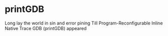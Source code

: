 # printGDB

Long lay the world in sin and error pining
Till Program-Reconfigurable Inline Native Trace GDB (printGDB) appeared
